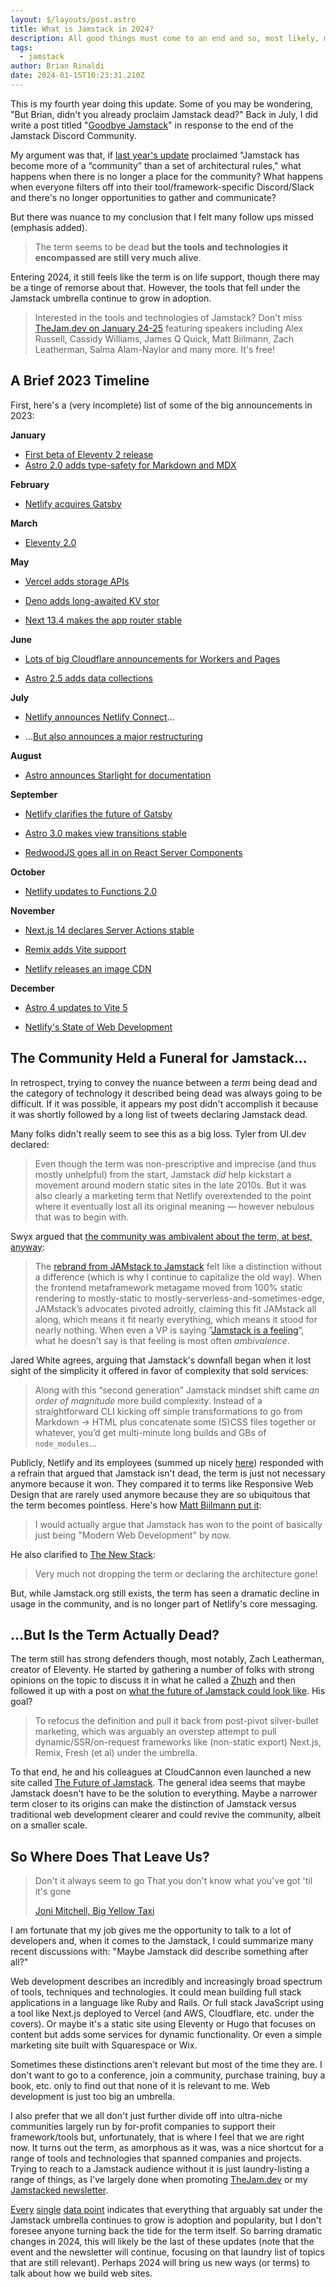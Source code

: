 ```yaml
---
layout: $/layouts/post.astro
title: What is Jamstack in 2024?
description: All good things must come to an end and so, most likely, must my annual Jamstack update. But what have we lost in the process?
tags:
  - jamstack
author: Brian Rinaldi
date: 2024-01-15T10:23:31.210Z
---
```


This is my fourth year doing this update. Some of you may be wondering, "But Brian, didn't you already proclaim Jamstack dead?" Back in July, I did write a post titled "[Goodbye Jamstack](https://remotesynthesis.com/blog/goodbye-jamstack/)" in response to the end of the Jamstack Discord Community.

My argument was that, if [last year's update](https://remotesynthesis.com/blog/jamstack-in-2023/) proclaimed "Jamstack has become more of a “community” than a set of architectural rules," what happens when there is no longer a place for the community? What happens when everyone filters off into their tool/framework-specific Discord/Slack and there's no longer opportunities to gather and communicate?

But there was nuance to my conclusion that I felt many follow ups missed (emphasis added).

> The term seems to be dead **but the tools and technologies it encompassed are still very much alive**.

Entering 2024, it still feels like the term is on life support, though there may be a tinge of remorse about that. However, the tools that fell under the Jamstack umbrella continue to grow in adoption.

> Interested in the tools and technologies of Jamstack? Don't miss [TheJam.dev on January 24-25](https://thejam.dev) featuring speakers including Alex Russell, Cassidy Williams, James Q Quick, Matt Biilmann, Zach Leatherman, Salma Alam-Naylor and many more. It's free!

## A Brief 2023 Timeline

First, here's a (very incomplete) list of some of the big announcements in 2023:

**January**

* [First beta of Eleventy 2 release](https://www.11ty.dev/blog/eleventy-v2-beta/)
* [Astro 2.0 adds type-safety for Markdown and MDX](https://astro.build/blog/astro-2/)

**February**

* [Netlify acquires Gatsby](https://thenewstack.io/netlify-acquires-gatsby-its-struggling-jamstack-competitor/)

**March**

* [Eleventy 2.0](https://www.sitepoint.com/eleventy-2/)

**May**

* [Vercel adds storage APIs](https://vercel.com/blog/vercel-storage)

* [Deno adds long-awaited KV stor](https://deno.com/blog/kv)

* [Next 13.4 makes the app router stable](https://nextjs.org/blog/next-13-4)

**June**

* [Lots of big Cloudflare announcements for Workers and Pages](https://blog.cloudflare.com/making-cloudflare-for-web/)

* [Astro 2.5 adds data collections](https://astro.build/blog/astro-250/)

**July**

* [Netlify announces Netlify Connect](https://www.netlify.com/blog/introducing-netlify-connect/)...

* ...[But also announces a major restructuring](https://www.netlify.com/blog/ceo-announcement-to-the-netlify-team/)

**August**

* [Astro announces Starlight for documentation](https://starlight.astro.build/)

**September**

* [Netlify clarifies the future of Gatsby](https://www.netlify.com/blog/gatsby-cloud-evolution/)

* [Astro 3.0 makes view transitions stable](https://astro.build/blog/astro-3/)

* [RedwoodJS goes all in on React Server Components](https://tom.preston-werner.com/2023/05/30/redwoods-next-epoch-all-in-on-rsc.html)

**October**

* [Netlify updates to Functions 2.0](https://www.netlify.com/blog/introducing-netlify-functions-2-0/)

**November**

* [Next.js 14 declares Server Actions stable](https://nextjs.org/blog/next-14)

* [Remix adds Vite support](https://remix.run/blog/remix-heart-vite)

* [Netlify releases an image CDN](https://www.netlify.com/blog/introducing-netlify-image-cdn-beta/)

**December**

* [Astro 4 updates to Vite 5](https://astro.build/blog/astro-4/)

* [Netlify's State of Web Development](https://www.netlify.com/blog/unveiling-the-state-of-web-development-and-predictions-for-2024-and-beyond/)

## The Community Held a Funeral for Jamstack...

In retrospect, trying to convey the nuance between a _term_ being dead and the category of technology it described being dead was always going to be difficult. If it was possible, it appears my post didn't accomplish it because it was shortly followed by a long list of tweets declaring Jamstack dead.

Many folks didn't really seem to see this as a big loss. Tyler from UI.dev declared:

> Even though the term was non-prescriptive and imprecise (and thus mostly unhelpful) from the start, Jamstack *did* help kickstart a movement around modern static sites in the late 2010s. But it was also clearly a marketing term that Netlify overextended to the point where it eventually lost all its original meaning — however nebulous that was to begin with.

Swyx argued that [the community was ambivalent about the term, at best, anyway](https://www.swyx.io/netlify-era-jamstack-end):

> The [rebrand from JAMstack to Jamstack](https://css-tricks.com/jamstack-vs-jamstack/) felt like a distinction without a difference (which is why I continue to capitalize the old way). When the frontend metaframework metagame moved from 100% static rendering to mostly-static to mostly-serverless-and-sometimes-edge, JAMstack’s advocates pivoted adroitly, claiming this fit JAMstack all along, which means it fit nearly everything, which means it stood for nearly nothing. When even a VP is saying ”[Jamstack is a feeling](https://dev.to/ryansolid/when-netlify-asks-you-to-full-time-oss-you-say-yes-5ccf)”, what he doesn’t say is that feeling is most often *ambivalence*.

Jared White agrees, arguing that Jamstack's downfall began when it lost sight of the simplicity it offered in favor of complexity that sold services:

> Along with this “second generation” Jamstack mindset shift came *an order of magnitude* more build complexity. Instead of a straightforward CLI kicking off simple transformations to go from Markdown -> HTML plus concatenate some (S)CSS files together or whatever, you’d get multi-minute long builds and GBs of `node_modules`...

Publicly, Netlify and its employees (summed up nicely [here](https://www.javascriptjam.com/august-1-2023/)) responded with a refrain that argued that Jamstack isn't dead, the term is just not necessary anymore because it won. They compared it to terms like Responsive Web Design that are rarely used anymore because they are so ubiquitous that the term becomes pointless. Here's how [Matt Biilmann put it](https://news.ycombinator.com/item?id=36947761):

> I would actually argue that Jamstack has won to the point of basically just being "Modern Web Development" by now.

He also clarified to [The New Stack](https://thenewstack.io/is-jamstack-toast-some-developers-say-yes-netlify-says-no/):

> Very much not dropping the term or declaring the architecture gone!

But, while Jamstack.org still exists, the term has seen a dramatic decline in usage in the community, and is no longer part of Netlify's core messaging.

## ...But Is the Term Actually Dead?

The term still has strong defenders though, most notably, Zach Leatherman, creator of Eleventy. He started by gathering a number of folks with strong opinions on the topic to discuss it in what he called a [Zhuzh](https://www.zachleat.com/web/jamstack-zhuzh/) and then followed it up with a post on [what the future of Jamstack could look like](https://www.zachleat.com/web/jamstack-future/). His goal?

> To refocus the definition and pull it back from post-pivot silver-bullet marketing, which was arguably an overstep attempt to pull dynamic/SSR/on-request frameworks like (non-static export) Next.js, Remix, Fresh (et al) under the umbrella.

To that end, he and his colleagues at CloudCannon even launched a new site called [The Future of Jamstack](https://thefutureofjamstack.org/). The general idea seems that maybe Jamstack doesn't have to be the solution to everything. Maybe a narrower term closer to its origins can make the distinction of Jamstack versus traditional web development clearer and could revive the community, albeit on a smaller scale.

## So Where Does That Leave Us?

> Don't it always seem to go
> That you don't know what you've got 'til it's gone
>
> [Joni Mitchell, Big Yellow Taxi](https://g.co/kgs/SMMkB9W)

I am fortunate that my job gives me the opportunity to talk to a lot of developers and, when it comes to the Jamstack, I could summarize many recent discussions with: "Maybe Jamstack did describe something after all?"

Web development describes an incredibly and increasingly broad spectrum of tools, techniques and technologies. It could mean building full stack applications in a language like Ruby and Rails. Or full stack JavaScript using a tool like Next.js deployed to Vercel (and AWS, Cloudflare, etc. under the covers). Or maybe it's a static site using Eleventy or Hugo that focuses on content but adds some services for dynamic functionality. Or even a simple marketing site built with Squarespace or Wix.

Sometimes these distinctions aren't relevant but most of the time they are. I don't want to go to a conference, join a community, purchase training, buy a book, etc. only to find out that none of it is relevant to me. Web development is just too big an umbrella.

I also prefer that we all don't just further divide off into ultra-niche communities largely run by for-profit companies to support their framework/tools but, unfortunately, that is where I feel that we are right now. It turns out the term, as amorphous as it was, was a nice shortcut for a range of tools and technologies that spanned companies and projects. Trying to reach to a Jamstack audience without it is just laundry-listing a range of things, as I've largely done when promoting [TheJam.dev](https://thejam.dev) or my [Jamstacked newsletter](https://cfe.dev/newsletters/jamstacked/).

[Every](https://www.netlify.com/blog/unveiling-the-state-of-web-development-and-predictions-for-2024-and-beyond/) [single](https://risingstars.js.org/2023/en#section-ssg) [data point](https://2022.stateofjs.com/en-US) indicates that everything that arguably sat under the Jamstack umbrella continues to grow is adoption and popularity, but I don't foresee anyone turning back the tide for the term itself. So barring dramatic changes in 2024, this will likely be the last of these updates (note that the event and the newsletter will continue, focusing on that laundry list of topics that are still relevant). Perhaps 2024 will bring us new ways (or terms) to talk about how we build web sites.